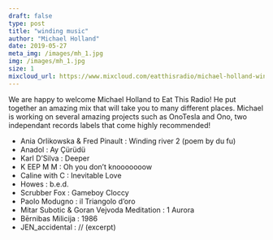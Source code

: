 ```yaml
---
draft: false
type: post
title: "winding music"
author: "Michael Holland"
date: 2019-05-27
meta_img: /images/mh_1.jpg
img: /images/mh_1.jpg
size: 1
mixcloud_url: https://www.mixcloud.com/eatthisradio/michael-holland-winding-music/
---
```


We are happy to welcome Michael Holland to Eat This Radio! He put together an amazing mix that will take you to many different places. Michael is working on several amazing projects such as OnoTesla and Ono, two independant records labels that come highly recommended!

- Ania Orlikowska & Fred Pinault : Winding river 2 (poem by du fu) 
- Anadol : Ay Çürüdü
- Karl D’Silva : Deeper 
- K EEP M M : Oh you don’t knooooooow
- Caline with C : Inevitable Love
- Howes : b.e.d. 
- Scrubber Fox : Gameboy Cloccy 
- Paolo Modugno : il Triangolo d’oro 
- Mitar Subotic & Goran Vejvoda Meditation : 1 Aurora 
- Bērnibas Milicija : 1986 
- JEN_accidental : // (excerpt)